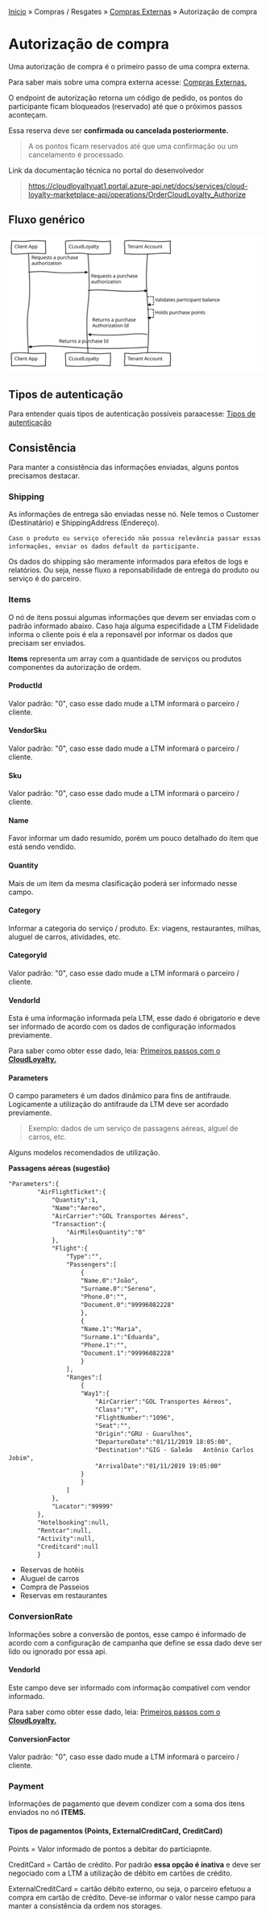 [Início](/readme.md) &raquo; Compras / Resgates &raquo; [Compras Externas](/purchase/external.md) &raquo; Autorização de compra

# Autorização de compra

Uma autorização de compra é o primeiro passo de uma compra externa.

Para saber mais sobre uma compra externa acesse: [Compras Externas.](/purchase/external.md)

O endpoint de autorização retorna um código de pedido, os pontos do participante ficam bloqueados (reservado) até que o próximos passos aconteçam.

Essa reserva deve ser **confirmada ou cancelada posteriormente.**

> A os pontos ficam reservados até que uma confirmação ou um cancelamento é processado.

Link da documentação técnica no portal do desenvolvedor

> https://cloudloyaltyuat1.portal.azure-api.net/docs/services/cloud-loyalty-marketplace-api/operations/OrderCloudLoyalty_Authorize

## Fluxo genérico

![Authorize Purchase](/images/purchase-external-1-diagram.svg)

## Tipos de autenticação

Para entender quais tipos de autenticação possíveis paraacesse: [Tipos de autenticação](/purchase/auth.md)

## Consistência

Para manter a consistência das informações enviadas, alguns pontos precisamos destacar.

### Shipping

As informações de entrega são enviadas nesse nó.
Nele temos o Customer (Destinatário) e ShippingAddress (Endereço).

    Caso o produto ou serviço oferecido não possua relevância passar essas informações, enviar os dados default do participante.

Os dados do shipping são meramente informados para efeitos de logs e relatórios. Ou seja, nesse fluxo a reponsabilidade de entrega do produto ou serviço é do parceiro.

### Items

O nó de itens possui algumas informações que devem ser enviadas com o padrão informado abaixo. Caso haja alguma especifidade a LTM Fidelidade informa o cliente pois é ela a reponsavél por informar os dados que precisam ser enviados.

**Items** representa um array com a quantidade de serviços ou produtos componentes da autorização de ordem.

#### ProductId

Valor padrão: "0", caso esse dado mude a LTM informará o parceiro / cliente.

#### VendorSku

Valor padrão: "0", caso esse dado mude a LTM informará o parceiro / cliente.

#### Sku

Valor padrão: "0", caso esse dado mude a LTM informará o parceiro / cliente.

#### Name

Favor informar um dado resumido, porém um pouco detalhado do item que está sendo vendido.

#### Quantity

Mais de um item da mesma clasificação poderá ser informado nesse campo.

#### Category

Informar a categoria do serviço / produto. Ex: viagens, restaurantes, milhas, aluguel de carros, atividades, etc.

#### CategoryId

Valor padrão: "0", caso esse dado mude a LTM informará o parceiro / cliente.

#### VendorId

Esta é uma informação informada pela LTM, esse dado é obrigatorio e deve ser informado de acordo com os dados de configuração informados previamente.

Para saber como obter esse dado, leia: [Primeiros passos com o **CloudLoyalty.**](/starting.md)

#### Parameters

O campo parameters é um dados dinâmico para fins de antifraude. Logicamente a utilização do antifraude da LTM deve ser acordado previamente.

> Exemplo: dados de um serviço de passagens aéreas, alguel de carros, etc.

Alguns modelos recomendados de utilização.

**Passagens aéreas (sugestão)**

    "Parameters":{
            "AirFlightTicket":{
                "Quantity":1,
                "Name":"Aereo",
                "AirCarrier":"GOL Transportes Aéreos",
                "Transaction":{
                    "AirMilesQuantity":"0"
                },
                "Flight":{
                    "Type":"",
                    "Passengers":[
                        {
                        "Name.0":"João",
                        "Surname.0":"Sereno",
                        "Phone.0":"",
                        "Document.0":"99996082228"
                        },
                        {
                        "Name.1":"Maria",
                        "Surname.1":"Eduarda",
                        "Phone.1":"",
                        "Document.1":"99996082228"
                        }
                    ],
                    "Ranges":[
                        {
                        "Way1":{
                            "AirCarrier":"GOL Transportes Aéreos",
                            "Class":"Y",
                            "FlightNumber":"1096",
                            "Seat":"",
                            "Origin":"GRU - Guarulhos",
                            "DepartureDate":"01/11/2019 18:05:00",
                            "Destination":"GIG - Galeão   Antônio Carlos Jobim",
                            "ArrivalDate":"01/11/2019 19:05:00"
                        }
                        }
                    ]
                },
                "Locator":"99999"
            },
            "Hotelbooking":null,
            "Rentcar":null,
            "Activity":null,
            "Creditcard":null
            }

- Reservas de hotéis
- Aluguel de carros
- Compra de Passeios
- Reservas em restaurantes

### ConversionRate

Informações sobre a conversão de pontos, esse campo é informado de acordo com a configuração de campanha que define se essa dado deve ser lido ou ignorado por essa api.

#### VendorId

Este campo deve ser informado com informação compatível com vendor informado.

Para saber como obter esse dado, leia: [Primeiros passos com o **CloudLoyalty.**](/starting.md)

#### ConversionFactor

Valor padrão: "0", caso esse dado mude a LTM informará o parceiro / cliente.

### Payment

Informações de pagamento que devem condizer com a soma dos itens enviados no nó **ITEMS.**

#### Tipos de pagamentos (Points, ExternalCreditCard, CreditCard)

Points = Valor informado de pontos a debitar do particiapnte.

CreditCard = Cartão de crédito. Por padrão **essa opção é inativa** e deve ser negociado com a LTM a utilização de débito em cartões de crédito.

ExternalCreditCard = cartão débito externo, ou seja, o parceiro efetuou a compra em cartão de crédito. Deve-se informar o valor nesse campo para manter a consistência da ordem nos storages.
